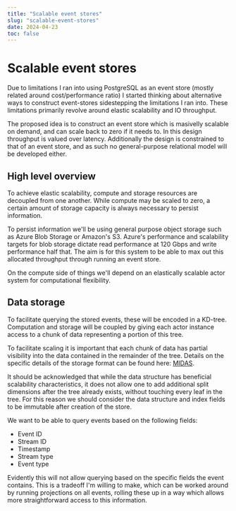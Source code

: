 ```yaml
---
title: "Scalable event stores"
slug: "scalable-event-stores"
date: 2024-04-23
toc: false
---
```


# Scalable event stores
Due to limitations I ran into using PostgreSQL as an event store (mostly related around cost/performance ratio) I started thinking about alternative ways to construct event-stores sidestepping the limitations I ran into. These limitations primarily revolve around elastic scalability and IO throughput.

The proposed idea is to construct an event store which is masivelly scalable on demand, and can scale back to zero if it needs to. In this design throughput is valued over latency. Additionally the design is constrained to that of an event store, and as such no general-purpose relational model will be developed either.

## High level overview
To achieve elastic scalability, compute and storage resources are decoupled from one another. While compute may be scaled to zero, a certain amount of storage capacity is always necessary to persist information.

To persist information we'll be using general purpose object storage such as Azure Blob Storage or Amazon's S3. Azure's performance and scalability targets for blob storage dictate read performance at 120 Gbps and write performance half that. The aim is for this system to be able to max out this allocated throughput through running an event store.

On the compute side of things we'll depend on an elastically scalable actor system for computational flexibility.

## Data storage
To facilitate querying the stored events, these will be encoded in a KD-tree. Computation and storage will be coupled by giving each actor instance access to a chunk of data representing a portion of this tree.

To facilitate scaling it is important that each chunk of data has partial visibility into the data contained in the remainder of the tree. Details on the specific details of the storage format can be found here: [MIDAS](/notes/papers/index-based-query-processing-on-distributed-multidimensional-data.md).

It should be acknowledged that while the data structure has beneficial scalability characteristics, it does not allow one to add additional split dimensions after the tree already exists, without touching every leaf in the tree. For this reason we should consider the data structure and index fields to be immutable after creation of the store.

We want to be able to query events based on the following fields:
- Event ID
- Stream ID
- Timestamp
- Stream type
- Event type

Evidently this will not allow querying based on the specific fields the event contains. This is a tradeoff I'm willing to make, which can be worked around by running projections on all events, rolling these up in a way which allows more straightforward access to this information.

